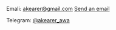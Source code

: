 Emali: akearer@gmail.com [Send an email](mailto:akearer@gmail.com)

Telegram: [@akearer_awa](https://t.me/akearer_awa)
